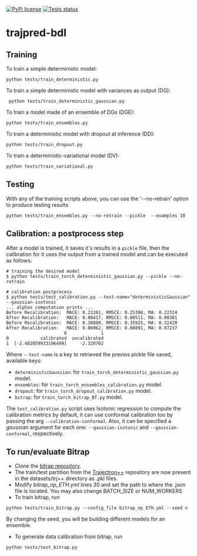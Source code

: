 [![PyPi license](https://badgen.net/pypi/license/pip/)](https://pypi.org/project/pip/)
[![Tests status](https://github.com/cimat-ris/trajpred-bdl/actions/workflows/python-app.yml/badge.svg)](https://github.com/cimat-ris/trajpred-bdl/actions/workflows/python-app.yml)
# trajpred-bdl

## Training

To train a simple deterministic model:

```
python tests/train_deterministic.py
```

To train a simple deterministic model with variances as output (DG):

```
 python tests/train_deterministic_gaussian.py
```

To train a model made of an ensemble of DGs (DGE):

```
python tests/train_ensembles.py
```

To train a deterministic model with dropout at inference (DD):
```
python tests/train_dropout.py
```

To train a deterministic-variational model (DV):
```
python tests/train_variational.py
```


## Testing

With any of the training scripts above, you can use the '--no-retrain' option to produce testing results

```
python tests/train_ensembles.py --no-retrain --pickle  --examples 10
```

## Calibration: a postprocess step

After a model is trained, it saves it's results in a `pickle` file, then the calibration for it uses the output from a trained model and can be executed as follows:

```
# training the desired model
$ python tests/train_torch_deterministic_gaussian.py --pickle --no-retrain

# calibration postprocess
$ python tests/test_calibration.py --test-name="deterministicGaussian" --gaussian-isotonic
... alphas computation prints ...
Before Recalibration:  MACE: 0.21261, RMSCE: 0.25398, MA: 0.22324
After Recalibration:   MACE: 0.00417, RMSCE: 0.00511, MA: 0.00381
Before Recalibration:  MACE: 0.30880, RMSCE: 0.35925, MA: 0.32420
After Recalibration:   MACE: 0.06962, RMSCE: 0.08891, MA: 0.07237
                      0             1
0            calibrated  uncalibrated
1  [-2.402059933196499]     -2.320702
```
Where `--test-name` is a key to retrieved the previos pickle file saved, available keys:
* `deterministicGaussian`: for `train_torch_deterministic_gaussian.py` model.
* `ensembles`: for `train_torch_ensembles_calibration.py` model.
* `dropout`: for `train_torch_dropout_calibration.py` model.
* `bitrap`: for `train_torch_bitrap_BT.py` model.

The `test_calibration.py` script uses Isotonic regression to compute the calibration metrics by default, it can use conformal calibration too by passing the arg `--calibration-conformal`. Also, it can be specified a *gaussian* argument for each one: `--gaussian-isotonic` and `--gaussian-conformal`, respectively.

## To run/evaluate Bitrap

* Clone the [bitrap repository](https://github.com/umautobots/bidireaction-trajectory-prediction).
* The train/test partition from the [Trajectron++](https://github.com/StanfordASL/Trajectron-plus-plus) repository are now present in the datasets/trj++ directory as .pkl files.
* Modify *bitrap_np_ETH.yml* lines 30 and set the path to where the .json file is located. You may also change BATCH_SIZE or NUM_WORKERS   
* To train bitrap, run
```
python tests/train_bitrap.py --config_file bitrap_np_ETH.yml --seed n
```
By changing the seed, you will be building different models for an ensemble.

* To generate data calibration from bitrap, run
```
python tests/test_bitrap.py
```
